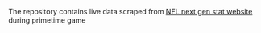 The repository contains live data scraped from [NFL next gen stat website](https://nextgenstats.nfl.com) during primetime game
